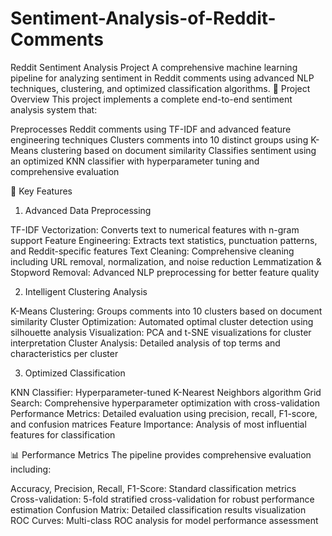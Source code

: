 # Sentiment-Analysis-of-Reddit-Comments
Reddit Sentiment Analysis Project
A comprehensive machine learning pipeline for analyzing sentiment in Reddit comments using advanced NLP techniques, clustering, and optimized classification algorithms.
🎯 Project Overview
This project implements a complete end-to-end sentiment analysis system that:

Preprocesses Reddit comments using TF-IDF and advanced feature engineering techniques
Clusters comments into 10 distinct groups using K-Means clustering based on document similarity
Classifies sentiment using an optimized KNN classifier with hyperparameter tuning and comprehensive evaluation

🚀 Key Features
1. Advanced Data Preprocessing

TF-IDF Vectorization: Converts text to numerical features with n-gram support
Feature Engineering: Extracts text statistics, punctuation patterns, and Reddit-specific features
Text Cleaning: Comprehensive cleaning including URL removal, normalization, and noise reduction
Lemmatization & Stopword Removal: Advanced NLP preprocessing for better feature quality

2. Intelligent Clustering Analysis

K-Means Clustering: Groups comments into 10 clusters based on document similarity
Cluster Optimization: Automated optimal cluster detection using silhouette analysis
Visualization: PCA and t-SNE visualizations for cluster interpretation
Cluster Analysis: Detailed analysis of top terms and characteristics per cluster

3. Optimized Classification

KNN Classifier: Hyperparameter-tuned K-Nearest Neighbors algorithm
Grid Search: Comprehensive hyperparameter optimization with cross-validation
Performance Metrics: Detailed evaluation using precision, recall, F1-score, and confusion matrices
Feature Importance: Analysis of most influential features for classification

📊 Performance Metrics
The pipeline provides comprehensive evaluation including:

Accuracy, Precision, Recall, F1-Score: Standard classification metrics
Cross-validation: 5-fold stratified cross-validation for robust performance estimation
Confusion Matrix: Detailed classification results visualization
ROC Curves: Multi-class ROC analysis for model performance assessment
